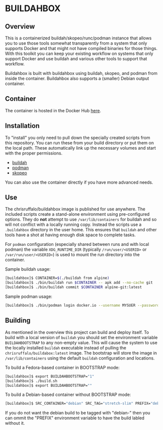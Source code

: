 # BUILDAHBOX

## Overview
This is a containerized buildah/skopeo/runc/podman instance that allows you to use those tools somewhat transparently from a system that only supports Docker and that might not have compiled binaries for those things. With this toolkit you can keep your existing workflow on systems that only support Docker and use buildah and various other tools to support that workflow.

Buildahbox is built with buildahbox using buildah, skopeo, and podman from inside the container. Buildahbox also supports a (smaller) Debian output container.

## Container
The container is hosted in the Docker Hub [here](https://hub.docker.com/r/chrisruffalo/buildahbox/).

## Installation
To "install" you only need to pull down the specially created scripts from this repository. You can run these from your build directory or put them on the local path. These automatically link up the necessary volumes and start with the proper permissions.
* [buildah](bin/buildah?raw=true)
* [podman](bin/podman?raw=true)
* [skopeo](bin/skopeo?raw=true)

You can also use the container directly if you have more advanced needs.

## Use
The chrisruffalo/buildahbox image is published for use anywhere. The included scripts create a stand-alone environment using pre-configured options. They do **not** attempt to use `/var/lib/containers` for buildah and so will not conflict with a locally running copy. Instead the scripts use a `.buildahbox` directory in the user home. This ensures that `buildah` and other tools have a shot at having enough disk space to complete tasks.

For `podman` configuration (especially shared between runs and with local podman) the variable `XDG_RUNTIME_DIR` (typically `/run/user/<USERID>` or `/var/run/user/<USERID>`) is used to mount the run directory into the container.

Sample buildah usage:
```bash
[buildahbox]$ CONTAINER=$(./buildah from alpine)
[buildahbox]$ ./bin/buildah run $CONTAINER -- apk add --no-cache git
[buildahbox]$ ./bin/buildah commit $CONTAINER alpine-git:latest
```

Sample podman usage:
```bash
[buildahbox]$ ./bin/podman login docker.io --username MYSUER --password MYPASS
```

## Building
As mentioned in the overview this project can build and deploy itself. To build with a local version of `buildah` you should set the environment variable `BUILDAHBOOTSTRAP` to any non-empty value. This will cause the system to use the locally installed `buildah` executable instead of pulling the `chrisruffalo/buildabox:latest` image. The bootstrap will store the image in `/var/lib/containers` using the default `buildah` configuration and locations.

To build a Fedora-based container in BOOTSTRAP mode:
```bash
[buildahbox]$ export BUILDAHBOOTSTRAP="1"
[buildahbox]$ ./build.sh
[buildahbox]$ export BUILDAHBOOTSTRAP=""
```

To build a Debian-based container without BOOTSTRAP mode:
```bash
[buildahbox]$ SRC_CONTAINER="debian" SRC_TAG="stretch-slim" PREFIX="debian-" ./build.sh
```
If you do not want the debian build to be tagged with "debian-" then you can ommit the "PREFIX" environment variable to have the build labled without it.